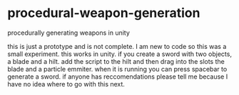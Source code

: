 # procedural-weapon-generation
procedurally generating weapons in unity

this is just a prototype and is not complete. I am new to code so this was a small experiment. this works in unity.
 if you create a sword with two objects, a blade and a hilt. add the script to the hilt and then drag into the slots the blade and a particle emmiter.
 when it is running you can press spacebar to generate a sword.
 if anyone has reccomendations please tell me because I have no idea where to go with this next.
